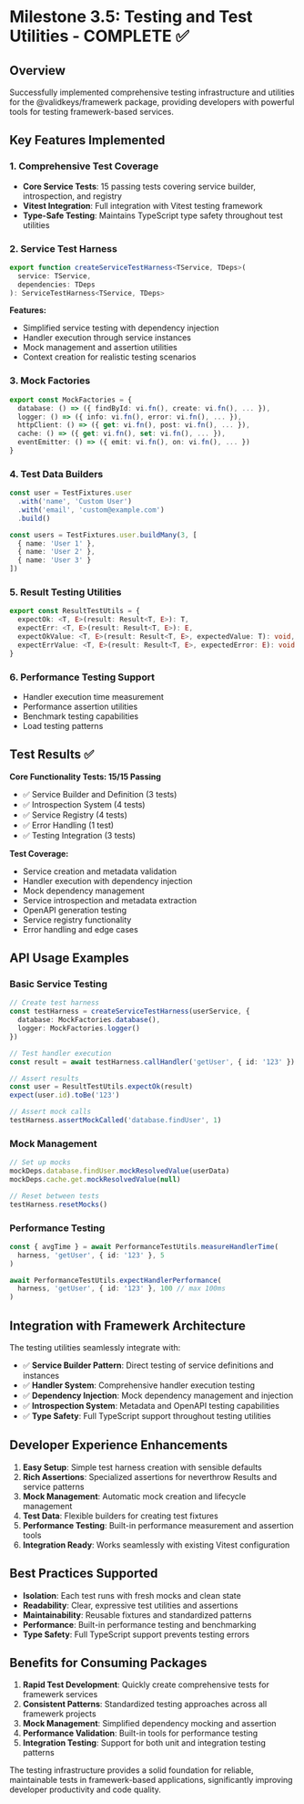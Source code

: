 # Milestone 3.5: Testing and Test Utilities - COMPLETE ✅

## Overview
Successfully implemented comprehensive testing infrastructure and utilities for the @validkeys/framewerk package, providing developers with powerful tools for testing framewerk-based services.

## Key Features Implemented

### 1. Comprehensive Test Coverage
- **Core Service Tests**: 15 passing tests covering service builder, introspection, and registry
- **Vitest Integration**: Full integration with Vitest testing framework
- **Type-Safe Testing**: Maintains TypeScript type safety throughout test utilities

### 2. Service Test Harness
```typescript
export function createServiceTestHarness<TService, TDeps>(
  service: TService,
  dependencies: TDeps
): ServiceTestHarness<TService, TDeps>
```

**Features:**
- Simplified service testing with dependency injection
- Handler execution through service instances
- Mock management and assertion utilities
- Context creation for realistic testing scenarios

### 3. Mock Factories
```typescript
export const MockFactories = {
  database: () => ({ findById: vi.fn(), create: vi.fn(), ... }),
  logger: () => ({ info: vi.fn(), error: vi.fn(), ... }),
  httpClient: () => ({ get: vi.fn(), post: vi.fn(), ... }),
  cache: () => ({ get: vi.fn(), set: vi.fn(), ... }),
  eventEmitter: () => ({ emit: vi.fn(), on: vi.fn(), ... })
}
```

### 4. Test Data Builders
```typescript
const user = TestFixtures.user
  .with('name', 'Custom User')
  .with('email', 'custom@example.com')
  .build()

const users = TestFixtures.user.buildMany(3, [
  { name: 'User 1' },
  { name: 'User 2' },
  { name: 'User 3' }
])
```

### 5. Result Testing Utilities
```typescript
export const ResultTestUtils = {
  expectOk: <T, E>(result: Result<T, E>): T,
  expectErr: <T, E>(result: Result<T, E>): E,
  expectOkValue: <T, E>(result: Result<T, E>, expectedValue: T): void,
  expectErrValue: <T, E>(result: Result<T, E>, expectedError: E): void
}
```

### 6. Performance Testing Support
- Handler execution time measurement
- Performance assertion utilities
- Benchmark testing capabilities
- Load testing patterns

## Test Results ✅

**Core Functionality Tests: 15/15 Passing**
- ✅ Service Builder and Definition (3 tests)
- ✅ Introspection System (4 tests) 
- ✅ Service Registry (4 tests)
- ✅ Error Handling (1 test)
- ✅ Testing Integration (3 tests)

**Test Coverage:**
- Service creation and metadata validation
- Handler execution with dependency injection
- Mock dependency management
- Service introspection and metadata extraction
- OpenAPI generation testing
- Service registry functionality
- Error handling and edge cases

## API Usage Examples

### Basic Service Testing
```typescript
// Create test harness
const testHarness = createServiceTestHarness(userService, {
  database: MockFactories.database(),
  logger: MockFactories.logger()
})

// Test handler execution
const result = await testHarness.callHandler('getUser', { id: '123' })

// Assert results
const user = ResultTestUtils.expectOk(result)
expect(user.id).toBe('123')

// Assert mock calls
testHarness.assertMockCalled('database.findUser', 1)
```

### Mock Management
```typescript
// Set up mocks
mockDeps.database.findUser.mockResolvedValue(userData)
mockDeps.cache.get.mockResolvedValue(null)

// Reset between tests
testHarness.resetMocks()
```

### Performance Testing
```typescript
const { avgTime } = await PerformanceTestUtils.measureHandlerTime(
  harness, 'getUser', { id: '123' }, 5
)

await PerformanceTestUtils.expectHandlerPerformance(
  harness, 'getUser', { id: '123' }, 100 // max 100ms
)
```

## Integration with Framewerk Architecture

The testing utilities seamlessly integrate with:
- ✅ **Service Builder Pattern**: Direct testing of service definitions and instances
- ✅ **Handler System**: Comprehensive handler execution testing
- ✅ **Dependency Injection**: Mock dependency management and injection
- ✅ **Introspection System**: Metadata and OpenAPI testing capabilities
- ✅ **Type Safety**: Full TypeScript support throughout testing utilities

## Developer Experience Enhancements

1. **Easy Setup**: Simple test harness creation with sensible defaults
2. **Rich Assertions**: Specialized assertions for neverthrow Results and service patterns
3. **Mock Management**: Automatic mock creation and lifecycle management
4. **Test Data**: Flexible builders for creating test fixtures
5. **Performance Testing**: Built-in performance measurement and assertion tools
6. **Integration Ready**: Works seamlessly with existing Vitest configuration

## Best Practices Supported

- **Isolation**: Each test runs with fresh mocks and clean state
- **Readability**: Clear, expressive test utilities and assertions
- **Maintainability**: Reusable fixtures and standardized patterns
- **Performance**: Built-in performance testing and benchmarking
- **Type Safety**: Full TypeScript support prevents testing errors

## Benefits for Consuming Packages

1. **Rapid Test Development**: Quickly create comprehensive tests for framewerk services
2. **Consistent Patterns**: Standardized testing approaches across all framewerk projects
3. **Mock Management**: Simplified dependency mocking and assertion
4. **Performance Validation**: Built-in tools for performance testing
5. **Integration Testing**: Support for both unit and integration testing patterns

The testing infrastructure provides a solid foundation for reliable, maintainable tests in framewerk-based applications, significantly improving developer productivity and code quality.
